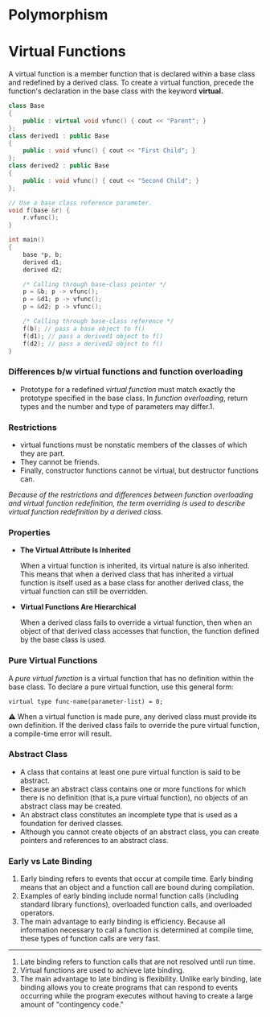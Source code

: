 # Polymorphism

# Virtual Functions

A virtual function is a member function that is declared within a base class and redefined by a derived class. To create a virtual function, precede the function's declaration in the base class with the keyword **virtual.**

```cpp
class Base
{
	public : virtual void vfunc() { cout << "Parent"; }
};
class derived1 : public Base
{
	public : void vfunc() { cout << "First Child"; }
};
class derived2 : public Base
{
	public : void vfunc() { cout << "Second Child"; }
};

// Use a base class reference parameter.
void f(base &r) {
    r.vfunc(); 
}

int main()
{
	base *p, b;
	derived d1;
	derived d2;

	/* Calling through base-class pointer */
	p = &b; p -> vfunc();
	p = &d1; p -> vfunc();
	p = &d2; p -> vfunc();

	/* Calling through base-class reference */
	f(b); // pass a base object to f()
	f(d1); // pass a derived1 object to f()
	f(d2); // pass a derived2 object to f()
}
```

### Differences b/w virtual functions and function overloading

- Prototype for a redefined *virtual function* must match exactly the prototype specified in the base class. In *function overloading*, return types and the number and type of parameters may differ.1.

### Restrictions

- virtual functions must be nonstatic members of the classes of which they are part.
- They cannot be friends.
- Finally, constructor functions cannot be virtual, but destructor functions can.

*Because of the restrictions and differences between function overloading and virtual function redefinition, the term overriding is used to describe virtual function redefinition by a derived class.*

### Properties

- **The Virtual Attribute Is Inherited**

    When a virtual function is inherited, its virtual nature is also inherited. This means that when a derived class that has inherited a virtual function is itself used as a base class for another derived class, the virtual function can still be overridden.

- **Virtual Functions Are Hierarchical**

    When a derived class fails to override a virtual function, then when an object of that derived class accesses that function, the function defined by the base class is used.

### Pure Virtual Functions

A *pure virtual function* is a virtual function that has no definition within the base class. To declare a pure virtual function, use this general form:

`virtual type func-name(parameter-list) = 0;`

⚠️ When a virtual function is made pure, any derived class must provide its own definition. If the derived class fails to override the pure virtual function, a compile-time error will result.

### Abstract Class

- A class that contains at least one pure virtual function is said to be abstract.
- Because an abstract class contains one or more functions for which there is no definition (that is,a pure virtual function), no objects of an abstract class may be created.
- An abstract class constitutes an incomplete type that is used as a foundation for derived classes.
- Although you cannot create objects of an abstract class, you can create pointers and references to an abstract class.

### Early vs Late Binding

1. Early binding refers to events that occur at compile time. Early binding means that an object and a function call are bound during compilation.
2. Examples of early binding include normal function calls (including standard library functions), overloaded function calls, and overloaded operators.
3. The main advantage to early binding is efficiency. Because all information necessary to call a function is determined at compile time, these types of function calls are very fast.

---

1. Late binding refers to function calls that are not resolved until run time.
2. Virtual functions are used to achieve late binding.
3. The main advantage to late binding is flexibility. Unlike early binding, late binding allows you to create programs that can respond to events occurring while the program executes without having to create a large amount of "contingency code."
